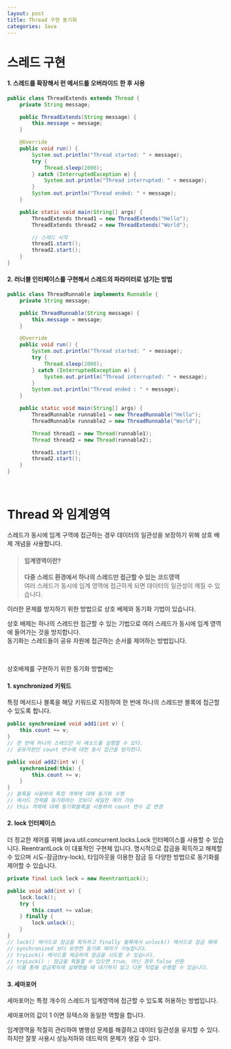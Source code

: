 ```yaml
---
layout: post
title: Thread 구현 동기화
categories: Java
---
```


# 스레드 구현
#### 1. 스레드를 확장해서 런 메서드를 오버라이드 한 후 사용
```java
public class ThreadExtends extends Thread {
    private String message;

    public ThreadExtends(String message) {
        this.message = message;
    }

    @Override
    public void run() {
        System.out.println("Thread started: " + message);
        try {
            Thread.sleep(2000);
        } catch (InterruptedException e) {
            System.out.println("Thread interrupted: " + message);
        }
        System.out.println("Thread ended: " + message);
    }

    public static void main(String[] args) {
        ThreadExtends thread1 = new ThreadExtends("Hello");
        ThreadExtends thread2 = new ThreadExtends("World");

        // 스레드 시작
        thread1.start();
        thread2.start();
    }
}

```

#### 2. 러너블 인터페이스를 구현해서 스레드의 파라미터로 넘기는 방법
```java
public class ThreadRunnable implements Runnable {
    private String message;

    public ThreadRunnable(String message) {
        this.message = message;
    }

    @Override
    public void run() {
        System.out.println("Thread started: " + message);
        try {
            Thread.sleep(2000);
        } catch (InterruptedException e) {
            System.out.println("Thread interrupted: " + message);
        }
        System.out.println("Thread ended : " + message);
    }

    public static void main(String[] args) {
        ThreadRunnable runnable1 = new ThreadRunnable("Hello");
        ThreadRunnable runnable2 = new ThreadRunnable("World");

        Thread thread1 = new Thread(runnable1);
        Thread thread2 = new Thread(runnable2);

        thread1.start();
        thread2.start();
    }
}

```




<br>




# Thread 와 임계영역

스레드가 동시에 임계 구역에 접근하는 경우 데이터의 일관성을 보장하기 위해 상호 배제 개념을 사용합니다.

> #### 임계영역이란?
> **다중 스레드 환경에서 하나의 스레드만 접근할 수 있는 코드영역**  
> 여러 스레드가 동시에 임계 영역에 접근하게 되면 데이터의 일관성이 깨질 수 있습니다.


이러한 문제를 방지하기 위한 방법으로 상호 배제와 동기화 기법이 있습니다.

상호 배제는 하나의 스레드만 접근할 수 있는 기법으로 여러 스레드가 동시에 임계 영역에 들어가는 것을 방지합니다.  
동기화는 스레드들이 공유 자원에 접근하는 순서를 제어하는 방법입니다.



<br>



상호배제를 구현하기 위한 동기화 방법에는

#### 1. synchronized 키워드

특정 메서드나 블록을 해당 키워드로 지정하여 한 번에 하나의 스레드만 블록에 접근할 수 있도록 합니다.
```java
public synchronized void add1(int v) {
	this.count += v;
}
// 한 번에 하나의 스레드만 이 메소드를 실행할 수 있다.
// 공유자원인 count 변수에 대한 동시 접근을 방지한다.

public void add2(int v) {
    synchronized(this) {
        this.count += v;
    }
}
// 블록을 사용하여 특정 객체에 대해 동기화 수행
// 메서드 전체를 동기화하는 것보다 세밀한 제어 가능
// this 객체에 대해 동기화블록을 사용하여 count 변수 값 변경
```
  

#### 2. lock 인터페이스

더 정교한 제어를 위해 java.util.concurrent.locks.Lock 인터페이스를 사용할 수 있습니다. ReentrantLock 이 대표적인 구현체 입니다.
명시적으로 잡금을 획득하고 해제할 수 있으며 시도-잠금(try-lock), 타임아웃을 이용한 잠금 등 다양한 방법으로 동기화를 제어할 수 있습니다.
```java
private final Lock lock = new ReentrantLock();

public void add(int v) {
	lock.lock();
	try {
		this.count += value;
	} finally {
		lock.unlock();
	}
}
// lock() 메서드로 잠금을 획득하고 finally 블록에서 unlock() 메서드로 잠금 해제
// synchronized 보다 유연한 동기화 제어가 가능합니다.
// tryLock() 메서드를 제공하여 잠금을 시도할 수 있습니다.
// tryLock() : 잠금을 획들할 수 있으면 true, 아닌 경우 false 반환
// 이를 통해 잠금획득에 실패했을 때 대기하지 않고 다른 작업을 수행할 수 있습니다.
```  
  

#### 3. 세마포어

세마포어는 특정 개수의 스레드가 임계영역에 접근할 수 있도록 허용하는 방법입니다.

세마포어의 값이 1 이면 뮤텍스와 동일한 역할을 합니다.



임계영역을 적절히 관리하여 병행성 문제를 해결하고 데이터 일관성을 유지할 수 있다. 하지만 잘못 사용시 성능저하와 데드락의 문제가 생길 수 있다.